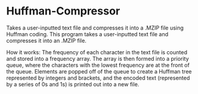# Huffman-Compressor
Takes a user-inputted text file and compresses it into a .MZIP file using Huffman coding. 
This program takes a user-inputted text file and compresses it into an .MZIP file.

How it works: The frequency of each character in the text file is counted and stored into a frequency array. The array is then formed into a priority queue, where the characters with the lowest frequency are at the front of the queue. Elements are popped off of the queue to create a Huffman tree represented by integers and brackets, and the encoded text (represented by a series of 0s and 1s) is printed out into a new file.
